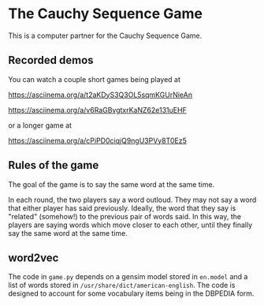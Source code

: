 # The Cauchy Sequence Game

This is a computer partner for the Cauchy Sequence Game.

## Recorded demos

You can watch a couple short games being played at

  https://asciinema.org/a/t2aKDyS3Q3OL5sqmKGUrNieAn

  https://asciinema.org/a/v6RaGBvgtxrKaNZ62e131uEHF

or a longer game at

  https://asciinema.org/a/cPiPD0ciqjQ9ngU3PVy8T0Ez5

## Rules of the game

The goal of the game is to say the same word at the same time.

In each round, the two players say a word outloud.  They may not say a
word that either player has said previously.  Ideally, the word that
they say is "related" (somehow!) to the previous pair of words said.
In this way, the players are saying words which move closer to each
other, until they finally say the same word at the same time.

## word2vec

The code in `game.py` depends on a gensim model stored in `en.model`
and a list of words stored in `/usr/share/dict/american-english`.  The
code is designed to account for some vocabulary items being in the
DBPEDIA form.

